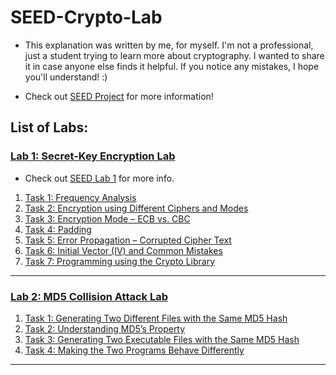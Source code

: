 # SEED-Crypto-Lab

- This explanation was written by me, for myself. I'm not a professional, just a student trying to learn more about cryptography. I wanted to share it in case anyone else finds it helpful. If you notice any mistakes, I hope you'll understand! :)

- Check out [SEED Project](https://seedsecuritylabs.org/labsetup.html) for more information!

## List of Labs:

### [Lab 1: Secret-Key Encryption Lab](lab1)
- Check out [SEED Lab 1](https://seedsecuritylabs.org/Labs_20.04/Crypto/Crypto_Encryption/) for more info.

1. [Task 1: Frequency Analysis](/lab1/lab1-task1.md)
2. [Task 2: Encryption using Different Ciphers and Modes](/lab1/lab1-task2.md)
3. [Task 3: Encryption Mode – ECB vs. CBC](/lab1/lab1-task3.md)
4. [Task 4: Padding](/lab1/lab1-task4.md)
5. [Task 5: Error Propagation – Corrupted Cipher Text](/lab1/lab1-task5.md)
6. [Task 6: Initial Vector (IV) and Common Mistakes]()
7. [Task 7: Programming using the Crypto Library]()

---
### [Lab 2: MD5 Collision Attack Lab](lab2)
1. [Task 1: Generating Two Different Files with the Same MD5 Hash](/lab2/lab2-task1.md)
2. [Task 2: Understanding MD5’s Property](/lab2/lab2-task2.md)
3. [Task 3: Generating Two Executable Files with the Same MD5 Hash](/lab2/lab2-task3.md)
4. [Task 4: Making the Two Programs Behave Differently]()

---
